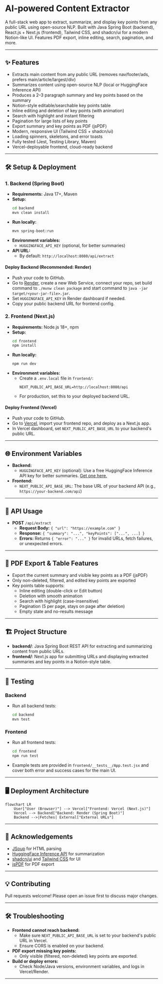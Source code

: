 # AI-powered Content Extractor

A full-stack web app to extract, summarize, and display key points from any public URL using open-source NLP. Built with Java Spring Boot (backend), React.js + Next.js (frontend), Tailwind CSS, and shadcn/ui for a modern Notion-like UI. Features PDF export, inline editing, search, pagination, and more.

---

## ✨ Features
- Extracts main content from any public URL (removes nav/footer/ads, prefers main/article/largest/div)
- Summarizes content using open-source NLP (local or HuggingFace Inference API)
- Produces a 2–3 paragraph summary and key points based on the summary
- Notion-style editable/searchable key points table
- Inline editing and deletion of key points (with animation)
- Search with highlight and instant filtering
- Pagination for large lists of key points
- Export summary and key points as PDF (jsPDF)
- Modern, responsive UI (Tailwind CSS + shadcn/ui)
- Loading spinners, skeletons, and error toasts
- Fully tested (Jest, Testing Library, Maven)
- Vercel-deployable frontend, cloud-ready backend

---

## 🛠️ Setup & Deployment

### 1. Backend (Spring Boot)
- **Requirements:** Java 17+, Maven
- **Setup:**
  ```sh
  cd backend
  mvn clean install
  ```
- **Run locally:**
  ```sh
  mvn spring-boot:run
  ```
- **Environment variables:**
  - `HUGGINGFACE_API_KEY` (optional, for better summaries)
- **API URL:**
  - By default: `http://localhost:8080/api/extract`

#### Deploy Backend (Recommended: Render)
- Push your code to GitHub.
- Go to [Render](https://render.com/), create a new Web Service, connect your repo, set build command to `./mvnw clean package` and start command to `java -jar target/<your-jar-file>.jar`.
- Set `HUGGINGFACE_API_KEY` in Render dashboard if needed.
- Copy your public backend URL for frontend config.

### 2. Frontend (Next.js)
- **Requirements:** Node.js 18+, npm
- **Setup:**
  ```sh
  cd frontend
  npm install
  ```
- **Run locally:**
  ```sh
  npm run dev
  ```
- **Environment variables:**
  - Create a `.env.local` file in `frontend/`:
    ```env
    NEXT_PUBLIC_API_BASE_URL=http://localhost:8080/api
    ```
  - For production, set this to your deployed backend URL.

#### Deploy Frontend (Vercel)
- Push your code to GitHub.
- Go to [Vercel](https://vercel.com/), import your frontend repo, and deploy as a Next.js app.
- In Vercel dashboard, set `NEXT_PUBLIC_API_BASE_URL` to your backend's public URL.

---

## 🌐 Environment Variables
- **Backend:**
  - `HUGGINGFACE_API_KEY` (optional): Use a free HuggingFace Inference API key for better summaries. [Get one here.](https://huggingface.co/settings/tokens)
- **Frontend:**
  - `NEXT_PUBLIC_API_BASE_URL`: The base URL of your backend API (e.g., `https://your-backend.com/api`)

---

## 🤖 API Usage
- **POST** `/api/extract`
  - **Request Body:** `{ "url": "https://example.com" }`
  - **Response:** `{ "summary": "...", "keyPoints": ["...", ...] }`
  - **Errors:** Returns `{ "error": "..." }` for invalid URLs, fetch failures, or unexpected errors.

---

## 📄 PDF Export & Table Features
- Export the current summary and visible key points as a PDF (jsPDF)
- Only non-deleted, filtered, and edited key points are exported
- Key points table supports:
  - Inline editing (double-click or Edit button)
  - Deletion with smooth animation
  - Search with highlight (case-insensitive)
  - Pagination (5 per page, stays on page after deletion)
  - Empty state and no-results message

---

## 🏗️ Project Structure

- **backend/**: Java Spring Boot REST API for extracting and summarizing content from public URLs.
- **frontend/**: Next.js app for submitting URLs and displaying extracted summaries and key points in a Notion-style table.

---

## 🧪 Testing

### Backend
- Run all backend tests:
  ```sh
  cd backend
  mvn test
  ```

### Frontend
- Run all frontend tests:
  ```sh
  cd frontend
  npm run test
  ```
- Example tests are provided in `frontend/__tests__/App.test.jsx` and cover both error and success cases for the main UI.

---

## 🖥️ Deployment Architecture

```mermaid
flowchart LR
    User["User (Browser)"] --> Vercel["Frontend: Vercel (Next.js)"]
    Vercel --> Backend["Backend: Render (Spring Boot)"]
    Backend -->|Fetches| External["External URLs"]
```

---

## 🙏 Acknowledgements
- [JSoup](https://jsoup.org/) for HTML parsing
- [HuggingFace Inference API](https://huggingface.co/inference-api) for summarization
- [shadcn/ui](https://ui.shadcn.com/) and [Tailwind CSS](https://tailwindcss.com/) for UI
- [jsPDF](https://github.com/parallax/jsPDF) for PDF export

---

## 💡 Contributing
Pull requests welcome! Please open an issue first to discuss major changes.

---

## 🛠️ Troubleshooting
- **Frontend cannot reach backend:**
  - Make sure `NEXT_PUBLIC_API_BASE_URL` is set to your backend's public URL in Vercel.
  - Ensure CORS is enabled on your backend.
- **PDF export missing key points:**
  - Only visible (filtered, non-deleted) key points are exported.
- **Build or deploy errors:**
  - Check Node/Java versions, environment variables, and logs in Vercel/Render.

---
